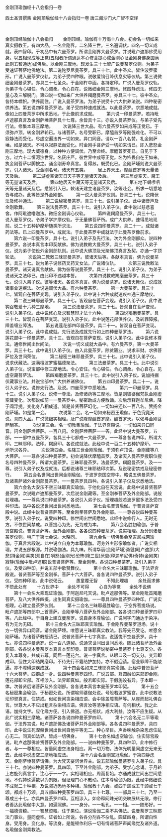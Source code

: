 金刚顶瑜伽经十八会指归一卷


西土圣贤撰集
金刚顶瑜伽经十八会指归一卷
唐三藏沙门大广智不空译


　　

金刚顶经瑜伽十八会指归
　　金刚顶经。瑜伽有十万偈十八会。初会名一切如来真实摄教王。有四大品。一名金刚界。二名降三世。三名遍调伏。四名一切义成就。表四智印。于初品中有六曼茶罗。所谓金刚界大曼茶罗。并说毗卢遮那佛受用身。以五相现成等正觉(五相者所谓通达本心修菩提心成金刚心证金刚身佛身圆满此则五智通达)成佛后。以金刚三摩地。现发生三十七智广说曼荼罗仪则。为弟子受速证菩萨地佛地法。第二说陀罗尼曼茶罗。具三十七。此中圣众。皆住波罗蜜形。广说入曼茶罗仪轨。为弟子受四种眼。说敬爱钩召降伏息灾等仪轨。第三说微细金刚曼茶罗。亦具三十七圣众。于金刚杵中画。各持定印。广说入曼茶罗仪轨。为弟子令心堪任。令心调柔。令心自在。说微细金刚三摩地。修四静虑法。修四无量心及三解脱门。第四说一切如来广大供养羯磨曼茶罗。亦具三十七。彼中圣众。各持本幖帜。供养而住。广说入曼茶罗法。为弟子说受十六大供养法说。四种秘密供养法。第五说四印曼茶罗法。弟子受四种速成就法。以此曼茶罗。求悉地成就。像如上四曼茶罗中所求悉地。于此像前求成就。
　　第六说一印曼茶罗。若持毗卢遮那真言及金刚萨埵菩萨具十七尊。余皆具十三。亦说入曼茶罗仪。与弟子受先行法。修集本尊三摩地。
　　次说降三世大品。有六曼茶罗如来成等正觉已。于须弥卢顶。转金刚界轮已。与诸菩萨。名号受职已。摩醯首罗等刚强难化。不可以寂静法而受化。尽虚空遍法界一切如来。异口同音。请以一百八名赞。礼金刚萨埵。如是诸天。不可以寂静法而受化。时金刚手菩萨受一切如来请已。即入悲怒金刚三摩地。现大威德身。以种种方便调伏。乃至命终。摩醯首罗死已。自见于下方。过六十二恒河沙世界。名灰庄严。彼世界中成等正觉。名为怖畏自在王如来。执金刚菩萨以脚按之。诵金刚寿命真言。复得苏。既受化已。金刚萨埵则说大曼茶罗。引入诸天。受金刚名号。诸天有五类。
　　居上界天王。摩醯首罗等无量诸天及后。
　　第二游虚空诸天日天子等无量诸天及后。
　　第三居虚空天。魔王等无量诸天及后。
　　第四地居天主藏天等无量诸天及后。
　　第五地下嚩啰呬天等无量诸天及后。悉皆引入已。敕诸天建立诸曼茶罗。汝等赴会。所求一切悉地皆与成办。此等皆是外金刚部。
　　第一说大曼茶罗仪则。皆具三十七。说降伏法及修神通法。
　　第二说秘密曼茶罗。具三十七。说引弟子仪。此中诸音声及金刚歌舞。
　　第三说法曼茶罗。具三十七。说引入弟子仪。此中说以慈悲喜舍。作阿毗遮噜迦法。微细金刚调心仪轨。
　　第四说羯磨曼茶罗。具三十七。说入曼茶罗仪。令弟子学护摩仪轨。于无量佛菩萨所。成广大供养。速得悉地现前。说二十五种护摩炉随类所求法。
　　第五说四印曼茶罗。具二十一。成就诸药法等。已上四曼茶罗中。成就法。于此曼茶罗中成就法于此曼茶罗像前求。
　　第六说一印曼茶罗。具十七。说引入弟子及先行法。次为外金刚部众。说四种曼茶罗。各说本真言本印契献佛。佛为说教敕大曼茶罗。具三十七。说引入弟子仪。说为弟子使役外金刚部轨则。此中说大佛顶及光聚佛顶真言及契。亦通一字顶轮法。
　　次说第二教敕三昧耶曼茶罗。彼诸天后等。各献本真言。佛为说曼茶罗。具三十七。说为弟子说修药叉药叉女法。广说诸仪轨。
　　次第三说教敕法曼茶罗。诸天说真言献佛。佛为彼等说曼茶罗。具三十七。说引入弟子仪。为弟子说诸天之法印已。由此印不违越本誓。
　　次第四说教敕羯磨曼茶罗。具三十七。说引入弟子仪。彼等诸天。各说本真言。佛为说曼茶罗。说诸天舞仪。说成就诸事业速疾法。次说遍调伏大品。有六种曼茶罗。
　　第一大曼茶罗。具三十七。皆观自在菩萨变现。说引入弟子仪。此中说十六种成就速疾神通三摩地仪。
　　第二说三昧耶曼茶罗。具三十七。皆观自在菩萨变现。说引入弟子仪。此中说钩召敬爱十六种三摩地。
　　第三说法曼茶罗。具三十七。皆观自在菩萨变现。说引入弟子仪。此中说修心及求智慧辩才法十六种。
　　第四说羯磨曼茶罗。具三十七。皆观自在菩萨变现。说引入弟子仪。此中说莲花部供养仪。及转罪障报。障盖缠业障法。
　　第五说莲花部四印曼茶罗。具二十一。皆观自在菩萨变现。说引入弟子仪。此中说成就。先行法及成就先行如上四种曼茶罗法。
　　第六说莲花部中一印曼茶罗。具十三。皆观自在菩萨变现。说引入弟子仪。此中说修本尊法。通修世间出世间法。
　　次说一切义成就大品中。有六曼茶罗。第一大曼茶罗。具三十七。此中说引入弟子仪。由入此曼茶罗。除贫匮业。说求丰财。求佛菩萨位及世间荣位。
　　第二秘密三昧耶曼茶罗。具三十七。此中说引入弟子仪。说求伏藏法。速满檀波罗蜜福德聚法。
　　第三法曼茶罗。具三十七。此中说引入弟子仪。说宝部中修三摩地法。令心安住。令心堪任。令心调柔。令心自在。见虚空藏菩萨法。
　　第四羯磨曼茶罗。具三十七。此中说引入弟子仪。说加持掘伏藏事业法。并说宝部中广大供养诸佛仪。
　　第五四印曼茶罗。具二十一。说引入弟子仪。说修先行法。及说。四曼茶罗中悉地法。
　　第六一印曼茶罗。具十三。说引入弟子仪。说修一尊法。及修诸药等三摩地。皆是则彼婆伽梵执金刚虚空藏变化。次都说如前一一曼茶罗中。秘密助成方便散诵。次后示释迦牟尼佛。降于阎浮提。变化身八相成道。皆是普贤菩萨幻化。一切如来还以一百八名。赞扬金刚萨埵。如是第一会。
　　次说第二会。名一切如来秘密王瑜伽。于色究竟天说。具四大品。广说微细实相理。及广说降摩醯首罗摩。醯首罗天。以偈与金刚菩萨酬答。
　　次说第三会。名一切教集瑜伽。于法界宫殿说。一切如来异口同音。问金刚萨埵菩萨。一百八问。金刚萨埵菩萨一一答。此经中说大曼茶罗。五部。一一部中五曼茶罗。各具三十七都成一大曼茶罗。一一尊各各说四印。所谓大印。三昧耶印。法印。羯磨印。各说成就法。此经中说一百二十五种护摩炉。一一炉所求各异。
　　次说第四会。名降三世金刚瑜伽。于须弥卢顶说。金刚藏等八大菩萨。一一尊各说四种曼茶罗。初会说降伏摩醯首罗。及诸天入曼茶罗授职位授名号四种曼茶罗。所谓大曼茶罗。三昧耶曼茶罗。法曼茶罗。羯磨曼茶罗。及一一尊。说引入弟子仪及成就法。后都说诸尊三昧耶结印次第。及说秘密禁戒及秘密修行。
　　第五会名世间出世间金刚瑜伽。于波罗奈国空界中。略说五佛曼茶罗。及诸菩萨诸外金刚部曼茶罗。一一曼茶罗具四种。各说引入弟子仪及求悉地法。
　　第六会名大安乐不空三昧耶真实瑜伽。于他化自在天宫说。此经中说普贤菩萨曼茶罗。次说毗卢遮那曼茶罗。次后说金刚藏等。至金刚拳菩萨及外金刚部。说般若理趣。一一尊具说四种曼茶罗。各说引入弟子仪。授理趣般若波罗蜜多法及受四种印法。品中各说求世间出世间悉地法。
　　第七会名普贤瑜伽。于普贤菩萨宫殿中说。此经中说普贤菩萨等。至金刚拳菩萨及外金刚部。一一尊各说四种曼茶罗。说引入弟子仪。说受四种印。修世间出世间悉地。此经中说修行人。无时无方。不依世间禁戒。以菩提心为先。无为戒为本。
　　第八会名胜初瑜伽。于普贤宫殿说。普贤菩萨等。至外金刚部。各各说四种曼茶罗。说实相理。及分别诸曼茶罗仪则。稍广于第七会说。大略同。
　　第九会名一切佛集会拏吉尼戒网瑜伽。于真言宫殿说。此中说立自身为本尊瑜伽。诃身外主形像瑜伽者。广说实相理。并说五部根源。并说瑜伽法。具九味。所谓华丽(金刚萨埵)勇健(毗卢遮那)大悲(持金刚)喜笑(观自在)嗔怒(金刚光)恐怖(降三世)厌患(释迦牟尼佛)奇特(金刚笑)寂静(瑜伽中毗卢遮那)说普贤菩萨等。至金刚拳。各说四种曼茶罗。及引入弟子仪。及受四种印。并说五部中歌赞舞仪。
　　第十会名大三昧耶瑜伽。于法界宫殿说。普贤菩萨等至金刚拳。菩萨十六大菩萨。各各说四种曼茶罗。说引入弟子仪。受四种印法。此中说偈云。
　　愚童覆无智　　不知此理趣
　　余处而求佛　　不悟此处有
　　十方世界中　　余处不可得
　　心自为等觉　　余处不说佛
　　第十一会名大乘现证瑜伽。于阿迦尼吒天说。毗卢遮那佛等。至金刚毗首羯磨菩萨。及八大供养四摄。出生同真实摄瑜伽。一一尊具四种曼茶罗四种印。广说实相理。心建立曼茶罗仪则。
　　第十二会名三昧耶最胜瑜伽。于空界菩提场说。毗卢遮那等四部中上首菩萨。金刚拳等八菩萨及外金刚部。各各说四种曼荼罗四印等。八此经中。于自身上建立曼荼罗。说自身本尊瑜伽。广说阿字门通达于染净。有为无为无碍。
　　第十三会名大三昧耶真实瑜伽。于金刚界曼荼罗道场。说十方一切佛异口同音。请金刚萨埵。唯愿说三昧耶真实教法。我等先已受讫。唯愿金刚萨埵。为诸菩萨既授请已。说普贤菩萨十七字真言。说适悦不空曼荼罗。具十七。亦说四种曼荼罗。说一百八道契。说通求世间出世间悉地。随此诸菩萨及外金刚部。各各说本曼荼罗本真言本契印竟。普贤菩萨说秘密中曼荼罗十七尊支分。各复入本尊身。共成五尊。同居一莲花台。说一字真言。从眼口及一切支分。变异即成印。但住大印结羯磨印。不待先行不籍结护加持。亦不假迎请。宿业罪障不能陵逼。亦不障碍速疾成就。
　　第十四会名如来三昧耶真实瑜伽。此经中普贤菩萨十六大菩萨。四摄成一身。说四种曼荼罗四印。广说五部。互圆融如来部即金刚。莲花部即宝部。互相涉入。法界即真如。般若即实际。于假施设有异。于本即一体。次普贤后诸菩萨及外金刚部。各各说本真言本曼荼罗本印契。
　　第十五会名秘密集会瑜伽。于秘密处说。所谓喻师婆伽处说。号般若波罗蜜宫。此中说教法坛印契真言。住禁戒。似如世间贪染相应语。会中除盖障菩萨等。从座而起礼佛白言。世尊大人不应出粗言杂染相应语。佛言汝等清净相应语。有何相状。我之此语。加持文字。应化缘方便。引入佛道。亦无相状。成大利益。汝等不应生疑。从此广说实相三摩地。诸菩萨各各说四种曼荼罗四印。
　　第十六会名无二平等瑜伽。于法界宫说。毗卢遮那佛及诸菩萨并外金刚部等。各各说四种曼荼罗。具四印。此中说生死涅槃世间出世间自他平等无二。种心举目。声香味触杂染思虑住乱心无二。同真如法界。皆成一切佛身。
　　第十七会名如虚空瑜伽。住实际宫殿说。毗卢遮那佛普贤菩萨及外金刚部。一一说四种曼荼罗。具四种印。此中修行者。与一一尊相应。皆量同虚空法身相应。离一切万物。法体光明量同虚空无来无去。此经中说虚空三摩地相应法。
　　第十八会名金刚宝冠瑜伽。于第四静虑天。金刚萨埵菩萨请佛。为大梵天娑诃世界主。说五部瑜伽曼荼罗引入弟子仪。具三十七。亦说四种曼荼罗。具四印。下至外金刚部。为弟子。受学心念诵。于月轮上右旋列真言字。注心于一一字。实相理相应。周而复始。亦通成就世间出世间悉地。不假持珠遍数以为剂限。但证理门心不散动。住本尊瑜伽为限。此经中微细说不成就二十种相。及说邻近悉地多种相。瑜伽教十八会。或四千颂或五千颂或七千颂。都成十万颂。具五部四种曼荼罗四印。具三十七尊。一一部具三十七。乃至一尊成三十七。亦具四曼荼罗四印。互相涉入。如帝释网珠光明交映展转无限。修行者善达此瑜伽中大意。如遍照佛。一一身分。一一毛孔。一一相。一一随形好。一一福德资粮。一一智慧资粮。住于果位。演说瑜伽二乘不共佛法。说曼荼罗三昧耶法门事业。量同虚空。证者如上所说。各各分剂各不杂乱。圆证四身。所谓自性身。受用身。变化身。等流身。是能顿作利乐一切有情诸菩萨声闻缘觉及诸外道。名瑜伽金刚乘教法。

